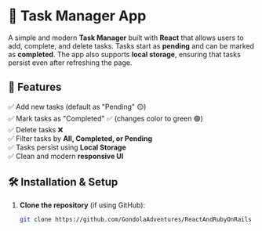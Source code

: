 # 📝 Task Manager App

A simple and modern **Task Manager** built with **React** that allows users to add, complete, and delete tasks. Tasks start as **pending** and can be marked as **completed**. The app also supports **local storage**, ensuring that tasks persist even after refreshing the page.

## 🚀 Features
✅ Add new tasks (default as "Pending" 🟡)  
✅ Mark tasks as "Completed" ✅ (changes color to green 🟢)  
✅ Delete tasks ❌  
✅ Filter tasks by **All, Completed, or Pending**  
✅ Tasks persist using **Local Storage**  
✅ Clean and modern **responsive UI**  

## 🛠️ Installation & Setup

1. **Clone the repository** (if using GitHub):
   ```sh
   git clone https://github.com/GondolaAdventures/ReactAndRubyOnRails